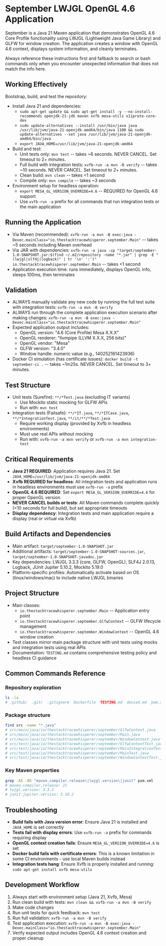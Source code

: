 # September LWJGL OpenGL 4.6 Application

September is a Java 21 Maven application that demonstrates OpenGL 4.6 Core Profile functionality using LWJGL (Lightweight Java Game Library) and GLFW for window creation. The application creates a window with OpenGL 4.6 context, displays system information, and cleanly terminates.

Always reference these instructions first and fallback to search or bash commands only when you encounter unexpected information that does not match the info here.

## Working Effectively

Bootstrap, build, and test the repository:
- Install Java 21 and dependencies:
  - `sudo apt-get update && sudo apt-get install -y --no-install-recommends openjdk-21-jdk maven xvfb mesa-utils x11proto-core-dev`
  - `sudo update-alternatives --install /usr/bin/java java /usr/lib/jvm/java-21-openjdk-amd64/bin/java 1100 && sudo update-alternatives --set java /usr/lib/jvm/java-21-openjdk-amd64/bin/java`
  - `export JAVA_HOME=/usr/lib/jvm/java-21-openjdk-amd64`
- Build and test:
  - Unit tests only: `mvn test` -- takes ~6 seconds. NEVER CANCEL. Set timeout to 2+ minutes.
  - Full build with integration tests: `xvfb-run -a mvn -B verify` -- takes ~10 seconds. NEVER CANCEL. Set timeout to 2+ minutes.
  - Clean build: `mvn clean` -- takes <1 second
  - Compile only: `mvn compile` -- takes ~3 seconds
- Environment setup for headless operation:
  - `export MESA_GL_VERSION_OVERRIDE=4.6` -- REQUIRED for OpenGL 4.6 support
  - Use `xvfb-run -a` prefix for all commands that run integration tests or the main application

## Running the Application

- Via Maven (recommended): `xvfb-run -a mvn -B exec:java -Dexec.mainClass="io.thestacktracewhisperer.september.Main"` -- takes ~5 seconds including Maven overhead
- Via JAR with dependencies: `xvfb-run -a java -cp "target/september-1.0-SNAPSHOT.jar:$(find ~/.m2/repository -name "*.jar" | grep -E "(lwjgl|slf4j|logback)" | tr '\n' ':')" io.thestacktracewhisperer.september.Main` -- takes <1 second
- Application execution time: runs immediately, displays OpenGL info, sleeps 100ms, then terminates

## Validation

- ALWAYS manually validate any new code by running the full test suite with integration tests: `xvfb-run -a mvn -B verify`
- ALWAYS run through the complete application execution scenario after making changes: `xvfb-run -a mvn -B exec:java -Dexec.mainClass="io.thestacktracewhisperer.september.Main"`
- Expected application output includes:
  - OpenGL version: "4.6 (Core Profile) Mesa X.X.X"
  - OpenGL renderer: "llvmpipe (LLVM X.X.X, 256 bits)"
  - OpenGL vendor: "Mesa"
  - GLFW version: "3.4.0"
  - Window handle: numeric value (e.g., 140252161423936)
- Docker CI simulation (has certificate issues): `docker build -t september-ci .` -- takes ~1m25s. NEVER CANCEL. Set timeout to 3+ minutes.

## Test Structure

- Unit tests (Surefire): `**/*Test.java` (excluding IT variants)
  - Use Mockito static mocking for GLFW APIs
  - Run with: `mvn test`
- Integration tests (Failsafe): `**/*IT.java`, `**/*ITCase.java`, `**/*IntegrationTest.java`, `**/it/**/*Test.java`
  - Require working display (provided by Xvfb in headless environments)
  - Must use real APIs without mocking
  - Run with: `xvfb-run -a mvn verify` or `xvfb-run -a mvn integration-test`

## Critical Requirements

- **Java 21 REQUIRED**: Application requires Java 21. Set `JAVA_HOME=/usr/lib/jvm/java-21-openjdk-amd64`
- **Xvfb REQUIRED for headless**: All integration tests and application runs in headless environments must use `xvfb-run -a` prefix
- **OpenGL 4.6 REQUIRED**: Set `export MESA_GL_VERSION_OVERRIDE=4.6` for proper OpenGL version
- **NEVER CANCEL builds or tests**: All Maven commands complete quickly (<10 seconds for full build), but set appropriate timeouts
- **Display dependency**: Integration tests and main application require a display (real or virtual via Xvfb)

## Build Artifacts and Dependencies

- Main artifact: `target/september-1.0-SNAPSHOT.jar`
- Additional artifacts: `target/september-1.0-SNAPSHOT-sources.jar`, `target/september-1.0-SNAPSHOT-javadoc.jar`
- Key dependencies: LWJGL 3.3.3 (core, GLFW, OpenGL), SLF4J 2.0.13, Logback, JUnit Jupiter 5.10.2, Mockito 5.19.0
- Platform-specific profiles: Automatically activate based on OS (linux/windows/mac) to include native LWJGL binaries

## Project Structure

- Main classes:
  - `io.thestacktracewhisperer.september.Main` -- Application entry point
  - `io.thestacktracewhisperer.september.GlfwContext` -- GLFW lifecycle management
  - `io.thestacktracewhisperer.september.WindowContext` -- OpenGL 4.6 window creation
- Test classes mirror main package structure with unit tests using mocks and integration tests using real APIs
- Documentation: `TESTING.md` contains comprehensive testing policy and headless CI guidance

## Common Commands Reference

### Repository exploration
```bash
ls -la
# .github/  .git/  .gitignore  Dockerfile  TESTING.md  denied.md  pom.xml  src/  target/
```

### Package structure
```bash
find src -name "*.java"
# src/main/java/io/thestacktracewhisperer/september/GlfwContext.java
# src/main/java/io/thestacktracewhisperer/september/Main.java
# src/main/java/io/thestacktracewhisperer/september/WindowContext.java
# src/test/java/io/thestacktracewhisperer/september/GlfwContextTest.java
# src/test/java/io/thestacktracewhisperer/september/MainIntegrationTest.java
# src/test/java/io/thestacktracewhisperer/september/MainTest.java
# src/test/java/io/thestacktracewhisperer/september/WindowContextTest.java
```

### Key Maven properties
```bash
grep -A5 -B5 "maven.compiler.release\|lwjgl.version\|junit" pom.xml
# maven.compiler.release: 21
# lwjgl.version: 3.3.3  
# junit.jupiter.version: 5.10.2
```

## Troubleshooting

- **Build fails with Java version error**: Ensure Java 21 is installed and `JAVA_HOME` is set correctly
- **Tests fail with display errors**: Use `xvfb-run -a` prefix for commands requiring display
- **OpenGL context creation fails**: Ensure `MESA_GL_VERSION_OVERRIDE=4.6` is set
- **Docker build fails with certificate errors**: This is a known limitation in some CI environments - use local Maven builds instead
- **Integration tests hang**: Ensure Xvfb is properly installed and running: `sudo apt-get install xvfb mesa-utils`

## Development Workflow

1. Always start with environment setup (Java 21, Xvfb, Mesa)
2. Run clean build with tests: `mvn clean && xvfb-run -a mvn -B verify`
3. Make code changes
4. Run unit tests for quick feedback: `mvn test`
5. Run full validation: `xvfb-run -a mvn -B verify`
6. Test application execution: `xvfb-run -a mvn -B exec:java -Dexec.mainClass="io.thestacktracewhisperer.september.Main"`
7. Verify expected output includes OpenGL 4.6 context creation and proper cleanup